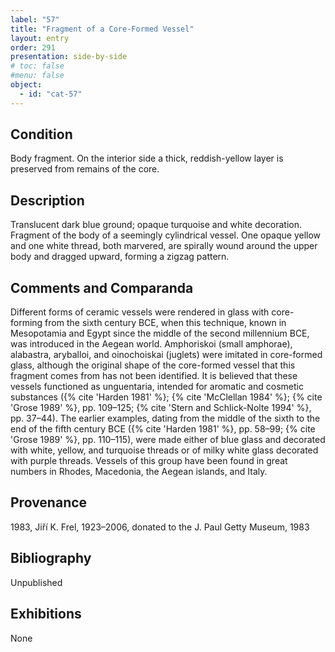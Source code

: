 ```yaml
---
label: "57"
title: "Fragment of a Core-Formed Vessel"
layout: entry
order: 291
presentation: side-by-side
# toc: false
#menu: false 
object:
  - id: "cat-57"
---
```


## Condition

Body fragment. On the interior side a thick, reddish-yellow layer is preserved from remains of the core. 

## Description

Translucent dark blue ground; opaque turquoise and white decoration. Fragment of the body of a seemingly cylindrical vessel. One opaque yellow and one white thread, both marvered, are spirally wound around the upper body and dragged upward, forming a zigzag pattern.

## Comments and Comparanda

Different forms of ceramic vessels were rendered in glass with core-forming from the sixth century BCE, when this technique, known in Mesopotamia and Egypt since the middle of the second millennium BCE, was introduced in the Aegean world. Amphoriskoi (small amphorae), alabastra, aryballoi, and oinochoiskai (juglets) were imitated in core-formed glass, although the original shape of the core-formed vessel that this fragment comes from has not been identified. It is believed that these vessels functioned as unguentaria, intended for aromatic and cosmetic substances ({% cite 'Harden 1981' %}; {% cite 'McClellan 1984' %}; {% cite 'Grose 1989' %}, pp. 109–125; {% cite 'Stern and Schlick-Nolte 1994' %}, pp. 37–44). The earlier examples, dating from the middle of the sixth to the end of the fifth century BCE ({% cite 'Harden 1981' %}, pp. 58–99; {% cite 'Grose 1989' %}, pp. 110–115), were made either of blue glass and decorated with white, yellow, and turquoise threads or of milky white glass decorated with purple threads. Vessels of this group have been found in great numbers in Rhodes, Macedonia, the Aegean islands, and Italy.

## Provenance

1983, Jiří K. Frel, 1923–2006, donated to the J. Paul Getty Museum, 1983

## Bibliography

Unpublished

## Exhibitions

None
